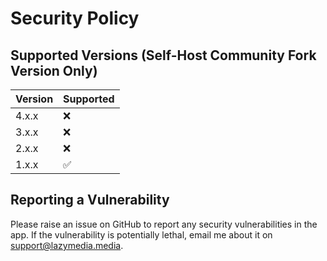 # Security Policy

## Supported Versions (Self-Host Community Fork Version Only)

| Version | Supported          |
| ------- | ------------------ |
| 4.x.x   | :x:                |
| 3.x.x   | :x:                |
| 2.x.x   | :x:                |
| 1.x.x   | :white_check_mark: |

## Reporting a Vulnerability

Please raise an issue on GitHub to report any security vulnerabilities in the app. If the vulnerability is potentially lethal, email me about it on support@lazymedia.media.
